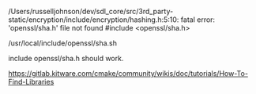 /Users/russelljohnson/dev/sdl_core/src/3rd_party-static/encryption/include/encryption/hashing.h:5:10: fatal error: 'openssl/sha.h' file not found
#include <openssl/sha.h>



/usr/local/include/openssl/sha.sh


include openssl/sha.h should work.






https://gitlab.kitware.com/cmake/community/wikis/doc/tutorials/How-To-Find-Libraries
